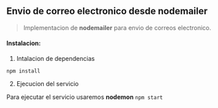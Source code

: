 ## Envio de correo electronico desde nodemailer

> Implementacion de **nodemailer** para envio de correos electronico.

#### Instalacion:

1. Intalacion de dependencias

`npm install`

2. Ejecucion del servicio

Para ejecutar el servicio usaremos **nodemon**
`npm start`
